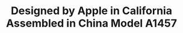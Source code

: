 ---
ee_id_thing: '4393'
site: '1'
type: '2'
inv_num: 2017-059
add_credit:
url: 2017-059-designed-by-apple-in-california-assembled-in-china-model-a1457
title: Designed by Apple in California Assembled in China Model A1457
year: '2017'
display_year: '2017'
medium: 'Embossed arches paper. '
dims:
pitch: Ran an iphone through a printing press, LOL.&nbsp;
ps:
live_url:
youtube:
https://github.com/coryarcangel/alu:
imgs: iphone-emboss-2017-059-full-database-ih.jpg
subheading:
download:
commission:
related:
layout: things-i-made
---